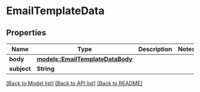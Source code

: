 # EmailTemplateData

## Properties

Name | Type | Description | Notes
------------ | ------------- | ------------- | -------------
**body** | [**models::EmailTemplateDataBody**](emailTemplateDataBody.md) |  | 
**subject** | **String** |  | 

[[Back to Model list]](../README.md#documentation-for-models) [[Back to API list]](../README.md#documentation-for-api-endpoints) [[Back to README]](../README.md)


